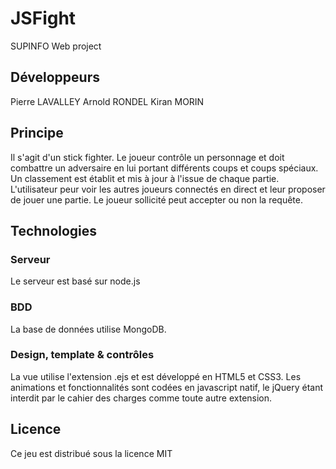 # JSFight
SUPINFO Web project

## Développeurs 
Pierre LAVALLEY
Arnold RONDEL
Kiran MORIN

## Principe
Il s'agit d'un stick fighter. Le joueur contrôle un personnage et doit 
combattre un adversaire en lui portant différents coups et coups spéciaux.
Un classement est établit et mis à jour à l'issue de chaque partie.
L'utilisateur peur voir les autres joueurs connectés en direct et leur
proposer de jouer une partie. Le joueur sollicité peut accepter ou non 
la requête.

## Technologies
### Serveur
Le serveur est basé sur node.js

### BDD
La base de données utilise MongoDB.

### Design, template & contrôles
La vue utilise l'extension .ejs et est développé en HTML5 et CSS3.
Les animations et fonctionnalités sont codées en javascript natif, le jQuery
étant interdit par le cahier des charges comme toute autre extension.

## Licence
Ce jeu est distribué sous la licence MIT
